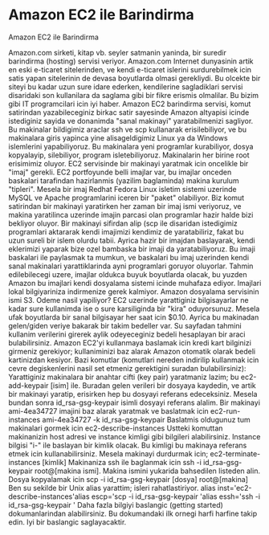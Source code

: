# Amazon EC2 ile Barindirma


Amazon EC2 ile Barindirma



Amazon.com sirketi, kitap vb. seyler satmanin yaninda, bir suredir     barindirma (hosting) servisi veriyor. Amazon.com Internet dunyasinin artik en eski     e-ticaret sitelerinden, ve kendi e-ticaret islerini surdurebilmek icin satis     yapan sitelerinin de devasa boyutlarda olmasi gerekliydi. Bu olcekte bir siteyi     bu kadar uzun sure idare ederken, kendilerine sagladiklari servisi disaridaki     son kullanilara da saglama gibi bir fikre erismis olmalilar.              Bu bizim gibi IT programcilari icin iyi haber. Amazon EC2 barindirma     servisi, komut satirindan yazabileceginiz birkac satir sayesinde Amazon     altyapisi icinde istediginiz sayida ve donanimda "sanal makinayi"     yaratabilmenizi sagliyor. Bu makinalar bildigimiz araclar ssh ve     scp kullanarak erisilebiliyor, ve bu makinalara giris yapinca     yine alisageldigimiz Linux ya da Windows islemlerini yapabiliyoruz. Bu     makinalara yeni programlar kurabiliyor, dosya kopyalayip, silebiliyor,     program isletebiliyoruz. Makinalarin her birine root erisimimiz oluyor.           EC2 servisinde bir makinayi yaratmak icin oncelikle bir "imaj" gerekli. EC2     portfoyunde belli imajlar var, bu imajlar onceden baskalari tarafindan     hazirlanmis (yazilim baglaminda) makina kurulum "tipleri". Mesela bir imaj     Redhat Fedora Linux isletim sistemi uzerinde MySQL ve Apache programlarini     iceren bir "paket" olabiliyor. Biz komut satirindan bir makinayi yaratirken     her zaman bir imaj ismi veriyoruz, ve makina yaratilinca uzerinde imajin     parcasi olan programlar hazir halde bizi bekliyor oluyor. Bir makinayi     sifirdan alip (scp ile disaridan istedigimiz programlari     aktararak kendi imajimizi kendimiz de yaratabiliriz, fakat bu uzun sureli     bir islem olurdu tabii. Ayrica hazir bir imajdan baslayarak, kendi     eklerimizi yaparak bize ozel bambaska bir imaji da yaratabiliyoruz. Bu imaji     baskalari ile paylasmak ta mumkun, ve baskalari bu imaj uzerinden kendi     sanal makinalari yarattiklarinda ayni programlari goruyor oluyorlar.            Tahmin edilebilecegi uzere, imajlar oldukca buyuk boyutlarda olacak, bu     yuzden Amazon bu imajlari kendi dosyalama sistemi icinde muhafaza     ediyor. Imajlari lokal bilgiyariniza indirmenize gerek kalmiyor. Amazon     dosyalama servisinin ismi S3.         Odeme nasil yapiliyor? EC2 uzerinde yarattiginiz bilgisayarlar ne kadar sure     kullanimda ise o sure karsiliginda bir "kira" oduyorsunuz. Mesela ufak     boyutlarda bir sanal bilgisayar her saat icin $0.10. Ayrica bu makinadan     gelen/giden veriye bakarak bir takim bedeller var. Su sayfadan tahmini     kullanim verilerini girerek aylik odeyeceginiz bedeli hesaplayan bir araci     bulabilirsiniz.             Amazon EC2'yi kullanmaya baslamak icin kredi kart bilginizi girmeniz     gerekiyor; kullaniminizi baz alarak Amazon otomatik olarak bedeli     kartinizdan kesiyor.              Bazi komutlar (komutlari nereden indirilip kullanmak icin cevre     degiskenlerini nasil set etmeniz gerektigini suradan bulabilirsiniz):         Yarattiginiz makinalara bir anahtar cifti (key pair) yaratmaniz lazim; bu     ec2-add-keypair [isim] ile. Buradan gelen verileri bir dosyaya     kaydedin, ve artik bir makinayi yaratip, erisirken hep bu dosyayi referans     edeceksiniz. Mesela bundan sonra id_rsa-gsg-keypair isimli     dosyayi referans alalim.             Bir makinayi ami-4ea34727 imajini baz alarak yaratmak ve     baslatmak icin             ec2-run-instances ami-4ea34727 -k id_rsa-gsg-keypair             Baslatmis oldugunuz tum makinalari gormek icin                  ec2-describe-instances            Ustteki komuttan makinanizin host adresi ve instance kimligi gibi bilgileri     alabilirsiniz. Instance bilgisi "i-" ile baslayan bir kimlik     olacak. Bu kimligi bu makinaya referans etmek icin kullanabilirsiniz. Mesela     makinayi durdurmak icin;     ec2-terminate-instances [kimlik]       Makinaniza ssh ile baglanmak icin ssh -i id_rsa-gsg-keypair     root@[makina ismi]. Makina ismini yukarida bahsedilen listeden alin.          Dosya kopyalamak icin              scp -i id_rsa-gsg-keypair [dosya] root@[makina]            Ben su sekilde bir Unix alias yarattim; isleri rahatlastiriyor.    alias inst='ec2-describe-instances'alias escp='scp -i id_rsa-gsg-keypair 'alias essh='ssh -i id_rsa-gsg-keypair '       Daha fazla bilgiyi baslangic (getting started) dokumanlarindan     alabilirsiniz. Bu dokumandaki ilk ornegi harfi harfine takip edin. Iyi bir     baslangic saglayacaktir.   




